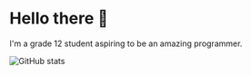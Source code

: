 # Hello there 👋
I'm a grade 12 student aspiring to be an amazing programmer. 

![GitHub stats](https://github-readme-stats.vercel.app/api?username=AnujanKopu&count_private=true)


